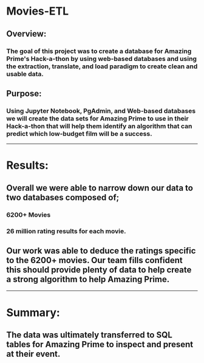 # Movies-ETL
## Overview: 
### The goal of this project was to create a database for Amazing Prime's Hack-a-thon by using web-based databases and using the extraction, translate, and load paradigm to create clean and usable data.
## Purpose: 
### Using Jupyter Notebook, PgAdmin, and Web-based databases we will create the data sets for Amazing Prime to use in their Hack-a-thon that will help them identify an algorithm that can predict which low-budget film will be a success. 
---
# Results: 
## Overall we were able to narrow down our data to two databases composed of;
### 6200+ Movies
### 26 million rating results for each movie.
## Our work was able to deduce the ratings specific to the 6200+ movies. Our team fills confident this should provide plenty of data to help create a strong algorithm to help Amazing Prime.

---
# Summary:
## The data was ultimately transferred to SQL tables for Amazing Prime to inspect and present at their event. 
